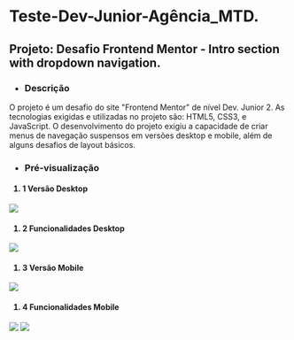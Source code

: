 # Teste-Dev-Junior-Agência_MTD.

<h2>Projeto: Desafio Frontend Mentor - Intro section with dropdown navigation.</h2>

<h3><ul><li>Descrição</li></ul></h3>
<p>
  O projeto é um desafio do site "Frontend Mentor" de nível Dev. Junior 2.
  As tecnologias exigidas e utilizadas no projeto são: HTML5, CSS3, e JavaScript.
  O desenvolvimento do projeto exigiu a capacidade de criar menus de navegação suspensos em versões desktop e mobile, além de alguns desafios de layout básicos. 
</p>

<h3><ul><li>Pré-visualização</li></ul></h3>
<h4><ol><li>1 Versão Desktop</li></ol></h4>
<p>
  <img src="https://user-images.githubusercontent.com/100943965/165314133-79881361-bc06-4a3e-be60-17fe67c96dae.png">
</p>
<h4><ol><li>2 Funcionalidades Desktop</li></ol></h4>
<p>
  <img src="https://user-images.githubusercontent.com/100943965/165318320-eddaaa44-42ad-40f3-9ddf-6044e1f9a2e8.png">
</p>
<h4><ol><li>3 Versão Mobile</li></ol></h4>
<p>
  <img src="https://user-images.githubusercontent.com/100943965/165314186-8dce4c40-3c9b-4325-b16e-852f17687b91.png">
</p>
<h4><ol><li>4 Funcionalidades Mobile</li></ol></h4>
<p>
  <img src="https://user-images.githubusercontent.com/100943965/165315872-ca1f65c5-b596-4072-a66d-3bd872f4debc.png">
  <img src="https://user-images.githubusercontent.com/100943965/165314210-cae054d1-7d35-47e6-8924-8b22c782be08.png">
</p>
